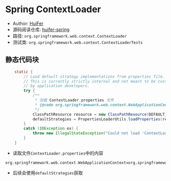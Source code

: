 # Spring ContextLoader
- Author: [HuiFer](https://github.com/huifer)
- 源码阅读仓库: [huifer-spring](https://github.com/huifer/spring-framework-read)
- 路径: `org.springframework.web.context.ContextLoader`
- 测试类: `org.springframework.web.context.ContextLoaderTests`

## 静态代码块
```java
    static {
        // Load default strategy implementations from properties file.
        // This is currently strictly internal and not meant to be customized
        // by application developers.
        try {
            /**
             * 加载 ContextLoader.properties 文件
             * {@code org.springframework.web.context.WebApplicationContext=org.springframework.web.context.support.XmlWebApplicationContext}
             */
            ClassPathResource resource = new ClassPathResource(DEFAULT_STRATEGIES_PATH, ContextLoader.class);
            defaultStrategies = PropertiesLoaderUtils.loadProperties(resource);
        }
        catch (IOException ex) {
            throw new IllegalStateException("Could not load 'ContextLoader.properties': " + ex.getMessage());
        }
    }

```
- 读取文件`ContextLoader.properties`中的内容
```properties
org.springframework.web.context.WebApplicationContext=org.springframework.web.context.support.XmlWebApplicationContext
```
- 后续会使用`defaultStrategies`获取